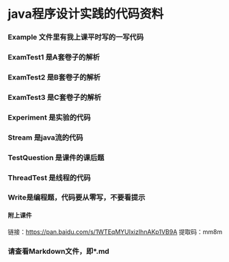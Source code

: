 # java程序设计实践的代码资料

### Example 文件里有我上课平时写的一写代码

### ExamTest1 是A套卷子的解析

### ExamTest2 是B套卷子的解析

### ExamTest3 是C套卷子的解析

### Experiment 是实验的代码

### Stream 是java流的代码

### TestQuestion 是课件的课后题

### ThreadTest 是线程的代码

### Write是编程题，代码要从零写，不要看提示

#### 附上课件

链接：https://pan.baidu.com/s/1WTEqMYUIxizIhnAKp1VB9A
提取码：mm8m

### 请查看Markdown文件，即*.md